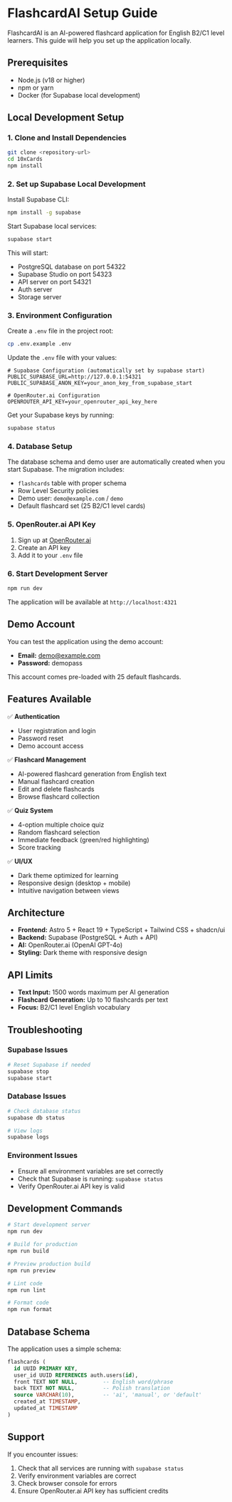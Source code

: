 # FlashcardAI Setup Guide

FlashcardAI is an AI-powered flashcard application for English B2/C1 level learners. This guide will help you set up the application locally.

## Prerequisites

- Node.js (v18 or higher)
- npm or yarn
- Docker (for Supabase local development)

## Local Development Setup

### 1. Clone and Install Dependencies

```bash
git clone <repository-url>
cd 10xCards
npm install
```

### 2. Set up Supabase Local Development

Install Supabase CLI:

```bash
npm install -g supabase
```

Start Supabase local services:

```bash
supabase start
```

This will start:

- PostgreSQL database on port 54322
- Supabase Studio on port 54323
- API server on port 54321
- Auth server
- Storage server

### 3. Environment Configuration

Create a `.env` file in the project root:

```bash
cp .env.example .env
```

Update the `.env` file with your values:

```env
# Supabase Configuration (automatically set by supabase start)
PUBLIC_SUPABASE_URL=http://127.0.0.1:54321
PUBLIC_SUPABASE_ANON_KEY=your_anon_key_from_supabase_start

# OpenRouter.ai Configuration
OPENROUTER_API_KEY=your_openrouter_api_key_here
```

Get your Supabase keys by running:

```bash
supabase status
```

### 4. Database Setup

The database schema and demo user are automatically created when you start Supabase. The migration includes:

- `flashcards` table with proper schema
- Row Level Security policies
- Demo user: `demo@example.com` / `demo`
- Default flashcard set (25 B2/C1 level cards)

### 5. OpenRouter.ai API Key

1. Sign up at [OpenRouter.ai](https://openrouter.ai)
2. Create an API key
3. Add it to your `.env` file

### 6. Start Development Server

```bash
npm run dev
```

The application will be available at `http://localhost:4321`

## Demo Account

You can test the application using the demo account:

- **Email:** demo@example.com
- **Password:** demopass

This account comes pre-loaded with 25 default flashcards.

## Features Available

✅ **Authentication**

- User registration and login
- Password reset
- Demo account access

✅ **Flashcard Management**

- AI-powered flashcard generation from English text
- Manual flashcard creation
- Edit and delete flashcards
- Browse flashcard collection

✅ **Quiz System**

- 4-option multiple choice quiz
- Random flashcard selection
- Immediate feedback (green/red highlighting)
- Score tracking

✅ **UI/UX**

- Dark theme optimized for learning
- Responsive design (desktop + mobile)
- Intuitive navigation between views

## Architecture

- **Frontend:** Astro 5 + React 19 + TypeScript + Tailwind CSS + shadcn/ui
- **Backend:** Supabase (PostgreSQL + Auth + API)
- **AI:** OpenRouter.ai (OpenAI GPT-4o)
- **Styling:** Dark theme with responsive design

## API Limits

- **Text Input:** 1500 words maximum per AI generation
- **Flashcard Generation:** Up to 10 flashcards per text
- **Focus:** B2/C1 level English vocabulary

## Troubleshooting

### Supabase Issues

```bash
# Reset Supabase if needed
supabase stop
supabase start
```

### Database Issues

```bash
# Check database status
supabase db status

# View logs
supabase logs
```

### Environment Issues

- Ensure all environment variables are set correctly
- Check that Supabase is running: `supabase status`
- Verify OpenRouter.ai API key is valid

## Development Commands

```bash
# Start development server
npm run dev

# Build for production
npm run build

# Preview production build
npm run preview

# Lint code
npm run lint

# Format code
npm run format
```

## Database Schema

The application uses a simple schema:

```sql
flashcards (
  id UUID PRIMARY KEY,
  user_id UUID REFERENCES auth.users(id),
  front TEXT NOT NULL,        -- English word/phrase
  back TEXT NOT NULL,         -- Polish translation
  source VARCHAR(10),         -- 'ai', 'manual', or 'default'
  created_at TIMESTAMP,
  updated_at TIMESTAMP
)
```

## Support

If you encounter issues:

1. Check that all services are running with `supabase status`
2. Verify environment variables are correct
3. Check browser console for errors
4. Ensure OpenRouter.ai API key has sufficient credits
